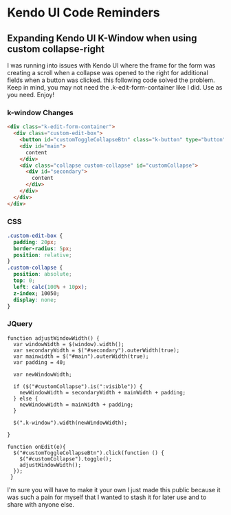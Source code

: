 # Kendo UI Code Reminders
## Expanding Kendo UI K-Window when using custom collapse-right

I was running into issues with Kendo UI where the frame for the form was creating a scroll when a collapse was opened to the right for additional fields when a button was clicked. this following code solved the problem. Keep in mind, you may not need the .k-edit-form-container like I did. Use as you need. Enjoy!

### k-window Changes

```html
<div class="k-edit-form-container">
  <div class="custom-edit-box">
    <button id="customToggleCollapseBtn" class="k-button" type="button">Collapse Button</button>
    <div id="main">
      content
    </div>
    <div class="collapse custom-collapse" id="customCollapse">
      <div id="secondary">
        content
      </div>
    </div>
  </div>
</div>
```

### CSS

```css
.custom-edit-box {
  padding: 20px;
  border-radius: 5px;
  position: relative;
}
.custom-collapse {
  position: absolute;
  top: 0;
  left: calc(100% + 10px);
  z-index; 10050;
  display: none;
}
```

### JQuery

```jquery
function adjustWindowWidth() {
  var windowWidth = $(window).width();
  var secondaryWidth = $("#secondary").outerWidth(true);
  var mainwidth = $("#main").outerWidth(true);
  var padding = 40;

  var newWindowWidth;

  if ($("#customCollapse").is(":visible")) {
    newWindowWidth = secondaryWidth + mainWidth + padding;
  } else {
    newWindowWidth = mainWidth + padding;
  }

  $(".k-window").width(newWindowWidth);

}

function onEdit(e){
  $("#customToggleCollapseBtn").click(function () {
    $("#customCollapse").toggle();
    adjustWindowWidth();
  });
 }
```

I'm sure you will have to make it your own I just made this public because it was such a pain for myself that I wanted to stash it for later use and to share with anyone else.
